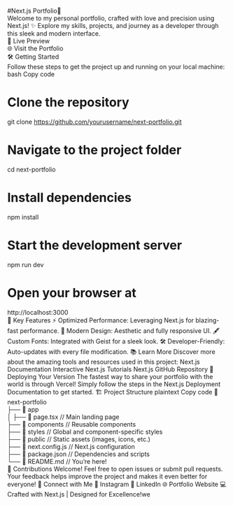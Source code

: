 #Next.js Portfolio🚀 <br />
Welcome to my personal portfolio, crafted with love and precision using Next.js! ✨ Explore my skills, projects, and journey as a developer through this sleek and modern interface.
<br />
🌟 Live Preview<br />
🌐 Visit the Portfolio<br />
🛠️ Getting Started<br />
Follow these steps to get the project up and running on your local machine:
bash
Copy code

# Clone the repository

git clone https://github.com/yourusername/next-portfolio.git

# Navigate to the project folder

cd next-portfolio

# Install dependencies

npm install

# Start the development server

npm run dev

# Open your browser at

http://localhost:3000  
📌 Key Features
⚡ Optimized Performance: Leveraging Next.js for blazing-fast performance.
🎨 Modern Design: Aesthetic and fully responsive UI.
🖋️ Custom Fonts: Integrated with Geist for a sleek look.
🛠️ Developer-Friendly: Auto-updates with every file modification.
📚 Learn More
Discover more about the amazing tools and resources used in this project:
Next.js Documentation
Interactive Next.js Tutorials
Next.js GitHub Repository
🚀 Deploying Your Version
The fastest way to share your portfolio with the world is through Vercel!
Simply follow the steps in the Next.js Deployment Documentation to get started.
🏗️ Project Structure
plaintext
Copy code
📂 next-portfolio  
├── 📂 app  
│ ├── 📄 page.tsx // Main landing page  
├── 📂 components // Reusable components  
├── 📂 styles // Global and component-specific styles  
├── 📂 public // Static assets (images, icons, etc.)  
├── 📄 next.config.js // Next.js configuration  
├── 📄 package.json // Dependencies and scripts  
└── 📄 README.md // You’re here!  
🌟 Contributions Welcome!
Feel free to open issues or submit pull requests. Your feedback helps improve the project and makes it even better for everyone!
💬 Connect with Me
📸 Instagram
💼 LinkedIn
🌐 Portfolio Website
💻 Crafted with Next.js | Designed for Excellence!we
